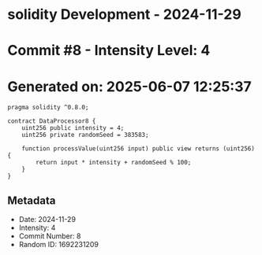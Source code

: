 ﻿# solidity Development - 2024-11-29
# Commit #8 - Intensity Level: 4
# Generated on: 2025-06-07 12:25:37
```solidity
pragma solidity ^0.8.0;

contract DataProcessor8 {
    uint256 public intensity = 4;
    uint256 private randomSeed = 383583;

    function processValue(uint256 input) public view returns (uint256) {
        return input * intensity + randomSeed % 100;
    }
}
```
## Metadata
- Date: 2024-11-29
- Intensity: 4
- Commit Number: 8
- Random ID: 1692231209
